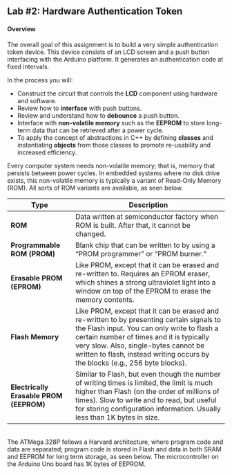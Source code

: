 ## Lab #2: Hardware Authentication Token

#### Overview
The overall goal of this assignment is to build a very simple authentication token device. This device consists of an LCD screen and a push button interfacing with the Arduino platform. It generates an authentication code at fixed intervals. 

In the process you will:
  * Construct the circuit that controls the **LCD** component using hardware and software.
  * Review how to **interface** with push buttons.
  * Review and understand how to **debounce** a push button.
  * Interface with **non-volatile memory** such as the **EEPROM** to store long-term data that can be retrieved after a power cycle.
  * To apply the concept of abstractions in C++ by defining **classes** and instantiating **objects** from those classes to promote re-usability and increased efficiency. 

Every computer system needs non-volatile memory; that is, memory that persists between power cycles.  In embedded systems where no disk drive exists, this non-volatile memory is typically a variant of Read-Only Memory (ROM).  All sorts of ROM variants are available, as seen below.

| Type | Description |
|-------------------------------------|---------------------------------------------------------------------------------------------------------------------------------------------------------------------------------------------------------------------------------------------------------------------------------------------------------------|
| **ROM** | Data written at semiconductor factory when ROM is built. After that, it cannot be changed. |
| **Programmable ROM (PROM)** | Blank chip that can be written to by using a “PROM programmer” or “PROM burner.” |
| **Erasable PROM (EPROM)** | Like PROM, except that it can be erased and re-written to. Requires an EPROM eraser, which shines a strong ultraviolet light into a window on top of the EPROM to erase the memory contents. |
| **Flash Memory** | Like PROM, except that it can be erased and re-written to by presenting certain signals to the Flash input. You can only write to flash a certain number of times and it is typically very slow. Also, single-bytes cannot be written to flash, instead writing occurs by the blocks (e.g., 256 byte blocks). |
| **Electrically Erasable PROM (EEPROM)** | Similar to Flash, but even though the number of writing times is limited, the limit is much higher than Flash (on the order of millions of times). Slow to write and to read, but useful for storing configuration information. Usually less than 1K bytes in size. |

<br>
The ATMega 328P follows a Harvard architecture, where program code and data are separated; program code is stored in Flash and data in both SRAM and EEPROM for long term storage, as seen below.  The microcontroller on the Arduino Uno board has 1K bytes of EEPROM.
